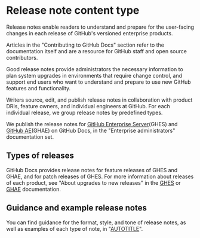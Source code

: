# Release note content type

Release notes enable readers to understand and prepare for the user-facing changes in each release of GitHub's versioned enterprise products.

Articles in the "Contributing to GitHub Docs" section refer to the documentation itself and are a resource for GitHub staff and open source contributors.

Good release notes provide administrators the necessary information to plan system upgrades in environments that require change control, and support end users who want to understand and prepare to use new GitHub features and functionality.

Writers source, edit, and publish release notes in collaboration with product DRIs, feature owners, and individual engineers at GitHub. For each individual release, we group release notes by predefined types.

We publish the release notes for [GitHub Enterprise Server](/enterprise-server@latest/admin/release-notes)(GHES) and [GitHub AE](/github-ae@latest/admin/release-notes)(GHAE) on GitHub Docs, in the "Enterprise administrators" documentation set.

## Types of releases

GitHub Docs provides release notes for feature releases of GHES and GHAE, and for patch releases of GHES. For more information about releases of each product, see "About upgrades to new releases" in the [GHES](/enterprise-server@latest/admin/overview/about-upgrades-to-new-releases) or [GHAE](/github-ae@latest/admin/overview/about-upgrades-to-new-releases) documentation.

## Guidance and example release notes

You can find guidance for the format, style, and tone of release notes, as well as examples of each type of note, in "[AUTOTITLE](/contributing/style-guide-and-content-model/style-guide)".
